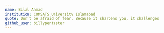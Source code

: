 ```yaml
---
name: Bilal Ahmad
institution: COMSATS University Islamabad
quote: Don’t be afraid of fear. Because it sharpens you, it challenges you, it makes you stronger; and when you run away from fear, you also run away from the opportunity to be your best possible self.
github_user: billypentester
---
```


